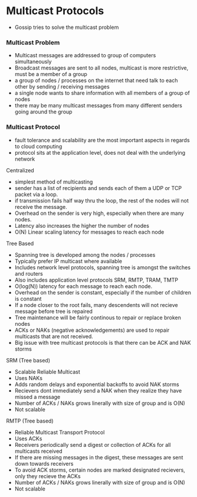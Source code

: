 Multicast Protocols
==========

* Gossip tries to solve the multicast problem

### Multicast Problem

* Multicast messages are addressed to group of computers simultaneously
* Broadcast messages are sent to all nodes, multicast is more restrictive, must be a member of a group
* a group of nodes / processes on the internet that need talk to each other by sending / receiving messages
* a single node wants to share information with all members of a group of nodes
* there may be many multicast messages from many different senders going around the group

### Multicast Protocol

* fault tolerance and scalability are the most important aspects in regards to cloud computing 
* protocol sits at the application level, does not deal with the underlying network

Centralized

* simplest method of multicasting
* sender has a list of recipients and sends each of them a UDP or TCP packet via a loop.
* if transmission fails half way thru the loop, the rest of the nodes will not receive the message. 
* Overhead on the sender is very high, especially when there are many nodes. 
* Latency also increases the higher the number of nodes
* O(N) Linear scaling latency for messages to reach each node


Tree Based

* Spanning tree is developed among the nodes / processes
* Typically prefer IP multicast where available
* Includes network level protocols, spanning tree is amongst the switches and routers
* Also includes application level protocols SRM, RMTP, TRAM, TMTP
* O(log(N)) latency for each message to reach each node.
* Overhead on the sender is constant, especially if the number of children is constant
* If a node closer to the root fails, many descendents will not recieve message before tree is repaired
* Tree maintenance will be fairly continous to repair or replace broken nodes
* ACKs or NAKs (negative acknowledgements) are used to repair multicasts that are not received. 
* Big issue with tree multicast protocols is that there can be ACK and NAK storms

SRM (Tree based)

* Scalable Reliable Multicast
* Uses NAKs
* Adds random delays and exponential backoffs to avoid NAK storms
* Recievers dont immediately send a NAK when they realize they have missed a message
* Number of ACKs / NAKs grows linerally with size of group and is O(N)
* Not scalable

RMTP (Tree based)

* Reliable Multicast Transport Protocol
* Uses ACKs
* Receivers periodically send a digest or collection of ACKs for all multicasts received
* If there are missing messages in the digest, these messages are sent down towards receivers
* To avoid ACK storms, certain nodes are marked designated recievers, only they recieve the ACKs 
* Number of ACKs / NAKs grows linerally with size of group and is O(N)
* Not scalable

